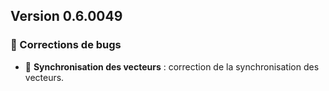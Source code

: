 ## Version 0.6.0049

### 🐛 Corrections de bugs

- 🔄 **Synchronisation des vecteurs** : correction de la synchronisation des vecteurs.
